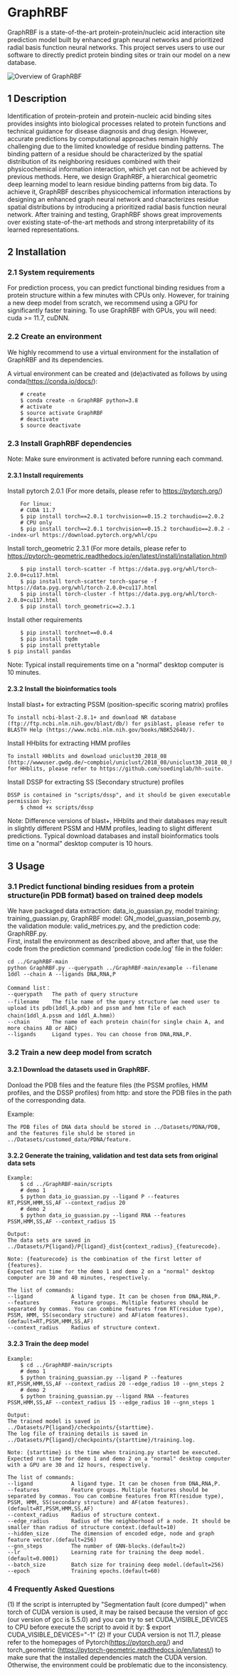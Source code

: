 # GraphRBF 

GraphRBF is a state-of-the-art protein-protein/nucleic acid interaction site prediction model built by enhanced graph neural networks and prioritized radial basis function neural networks. 
This project serves users to use our software to directly predict protein binding sites or train our model on a new database.  

![](https://github.com/Wssduer/GraphRBF/blob/main/GraphRBF-main/IMG/GraphRBF_flame.jpg "Overview of GraphRBF")  

## 1 Description 

  Identification of protein-protein and protein-nucleic acid binding sites provides insights into biological processes related to protein functions and technical guidance for disease diagnosis and drug design. However, accurate predictions by computational approaches remain highly challenging due to the limited knowledge of residue binding patterns. The binding pattern of a residue should be characterized by the spatial distribution of its neighboring residues combined with their physicochemical information interaction, which yet can not be achieved by previous methods. Here, we design GraphRBF, a hierarchical geometric deep learning model to learn residue binding patterns from big data. To achieve it, GraphRBF describes physicochemical information interactions by designing an enhanced graph neural network and characterizes residue spatial distributions by introducing a prioritized radial basis function neural network. After training and testing, GraphRBF shows great improvements over existing state-of-the-art methods and strong interpretability of its learned representations. 
  
## 2 Installation  

### 2.1 System requirements
For prediction process, you can predict functional binding residues from a protein structure within a few minutes with CPUs only. However, for training a new deep model from scratch, we recommend using a GPU for significantly faster training.
To use GraphRBF with GPUs, you will need: cuda >= 11.7, cuDNN.
### 2.2 Create an environment

We highly recommend to use a virtual environment for the installation of GraphRBF and its dependencies.

A virtual environment can be created and (de)activated as follows by using conda(https://conda.io/docs/):

        # create
        $ conda create -n GraphRBF python=3.8
        # activate
        $ source activate GraphRBF
        # deactivate
        $ source deactivate
        
### 2.3 Install GraphRBF dependencies
Note: Make sure environment is activated before running each command.

#### 2.3.1 Install requirements
Install pytorch 2.0.1 (For more details, please refer to https://pytorch.org/)

        For linux:
        # CUDA 11.7
        $ pip install torch==2.0.1 torchvision==0.15.2 torchaudio==2.0.2
        # CPU only
        $ pip install torch==2.0.1 torchvision==0.15.2 torchaudio==2.0.2 --index-url https://download.pytorch.org/whl/cpu
Install torch_geometric 2.3.1 (For more details, please refer to https://pytorch-geometric.readthedocs.io/en/latest/install/installation.html)

        $ pip install torch-scatter -f https://data.pyg.org/whl/torch-2.0.0+cu117.html
        $ pip install torch-scatter torch-sparse -f https://data.pyg.org/whl/torch-2.0.0+cu117.html
        $ pip install torch-cluster -f https://data.pyg.org/whl/torch-2.0.0+cu117.html
        $ pip install torch_geometric==2.3.1
Install other requirements

        $ pip install torchnet==0.0.4
        $ pip install tqdm
        $ pip install prettytable
	$ pip install pandas

Note: Typical install requirements time on a "normal" desktop computer is 10 minutes.
    
#### 2.3.2 Install the bioinformatics tools
Install blast+ for extracting PSSM (position-specific scoring matrix) profiles

    To install ncbi-blast-2.8.1+ and download NR database (ftp://ftp.ncbi.nlm.nih.gov/blast/db/) for psiblast, please refer to BLAST® Help (https://www.ncbi.nlm.nih.gov/books/NBK52640/).

Install HHblits for extracting HMM profiles

    To install HHblits and download uniclust30_2018_08 (http://wwwuser.gwdg.de/~compbiol/uniclust/2018_08/uniclust30_2018_08_hhsuite.tar.gz) for HHblits, please refer to https://github.com/soedinglab/hh-suite.
    
Install DSSP for extracting SS (Secondary structure) profiles

    DSSP is contained in "scripts/dssp", and it should be given executable permission by:
        $ chmod +x scripts/dssp
 Note: Difference versions of blast+, HHblits and their databases may result in slightly different PSSM and HMM profiles, leading to slight different predictions. Typical download databases and install bioinformatics tools time on a "normal" desktop computer is 10 hours.
    
## 3 Usage   

### 3.1 Predict functional binding residues from a protein structure(in PDB format) based on trained deep models
We have packaged data extraction: data_io_guassian.py, model training: training_guassian.py, GraphRBF model: GN_model_guassian_posemb.py, the validation module: valid_metrices.py, and the prediction code: GraphRBF.py.  
First, install the environment as described above, and after that, use the code from the prediction command 'prediction code.log' file in the folder:  


    cd ../GraphRBF-main  
    python GraphRBF.py --querypath ../GraphRBF-main/example --filename 1ddl --chain A --ligands DNA,RNA,P  
  
    Command list： 
    --querypath   The path of query structure  
    --filename    The file name of the query structure（we need user to upload its pdb(1ddl_A.pdb) and pssm and hmm file of each chain(1ddl_A.pssm and 1ddl_A.hmm)）  
    --chain       The name of each protein chain(for single chain A, and more chains AB or ABC)
    --ligands     Ligand types. You can choose from DNA,RNA,P.
  
### 3.2  Train a new deep model from scratch

#### 3.2.1 Download the datasets used in GraphRBF.

Donload the PDB files and the feature files (the PSSM profiles, HMM profiles, and the DSSP profiles) from http: and store the PDB files in the path of the corresponding data.

Example:

	The PDB files of DNA data should be stored in ../Datasets/PDNA/PDB, and the features file shuld be stored in ../Datasets/customed_data/PDNA/feature.


#### 3.2.2 Generate the training, validation and test data sets from original data sets

    Example:
        $ cd ../GraphRBF-main/scripts
        # demo 1
        $ python data_io_guassian.py --ligand P --features RT,PSSM,HMM,SS,AF --context_radius 20
        # demo 2
        $ python data_io_guassian.py --ligand RNA --features PSSM,HMM,SS,AF --context_radius 15

    Output:
    The data sets are saved in ../Datasets/P{ligand}/P{ligand}_dist{context_radius}_{featurecode}.

    Note: {featurecode} is the combination of the first letter of {features}.
    Expected run time for the demo 1 and demo 2 on a "normal" desktop computer are 30 and 40 minutes, respectively.

    The list of commands:
    --ligand            A ligand type. It can be chosen from DNA,RNA,P.
    --features          Feature groups. Multiple features should be separated by commas. You can combine features from RT(residue type), PSSM, HMM, SS(secondary structure) and AF(atom features).(default=RT,PSSM,HMM,SS,AF)
    --context_radius    Radius of structure context.

#### 3.2.3 Train the deep model

    Example:
        $ cd ../GraphRBF-main/scripts
        # demo 1
        $ python training_guassian.py --ligand P --features RT,PSSM,HMM,SS,AF --context_radius 20 --edge_radius 10 --gnn_steps 2
        # demo 2
        $ python training_guassian.py --ligand RNA --features PSSM,HMM,SS,AF --context_radius 15 --edge_radius 10 --gnn_steps 1

    Output:
    The trained model is saved in ../Datasets/P{ligand}/checkpoints/{starttime}.
    The log file of training details is saved in ../Datasets/P{ligand}/checkpoints/{starttime}/training.log.

    Note: {starttime} is the time when training.py started be executed.
    Expected run time for demo 1 and demo 2 on a "normal" desktop computer with a GPU are 30 and 12 hours, respectively.

    The list of commands:
    --ligand            A ligand type. It can be chosen from DNA,RNA,P.
    --features          Feature groups. Multiple features should be separated by commas. You can combine features from RT(residue type), PSSM, HMM, SS(secondary structure) and AF(atom features).(default=RT,PSSM,HMM,SS,AF)
    --context_radius    Radius of structure context.
    --edge_radius       Radius of the neighborhood of a node. It should be smaller than radius of structure context.(default=10)
    --hidden_size       The dimension of encoded edge, node and graph feature vector.(default=256)
    --gnn_steps         The number of GNN-blocks.(default=2)
    --lr                Learning rate for training the deep model.(default=0.0001)
    --batch_size        Batch size for training deep model.(default=256)
    --epoch             Training epochs.(default=60)

### 4 Frequently Asked Questions
(1) If the script is interrupted by "Segmentation fault (core dumped)" when torch of CUDA version is used, it may be raised because the version of gcc (our version of gcc is 5.5.0) and you can try to set CUDA_VISIBLE_DEVICES to CPU before execute the script to avoid it by:
        $ export CUDA_VISIBLE_DEVICES="-1"
(2) If your CUDA version is not 11.7, please refer to the homepages of Pytorch(https://pytorch.org/) and torch_geometric (https://pytorch-geometric.readthedocs.io/en/latest/) to make sure that the installed dependencies match the CUDA version. Otherwise, the environment could be problematic due to the inconsistency.


